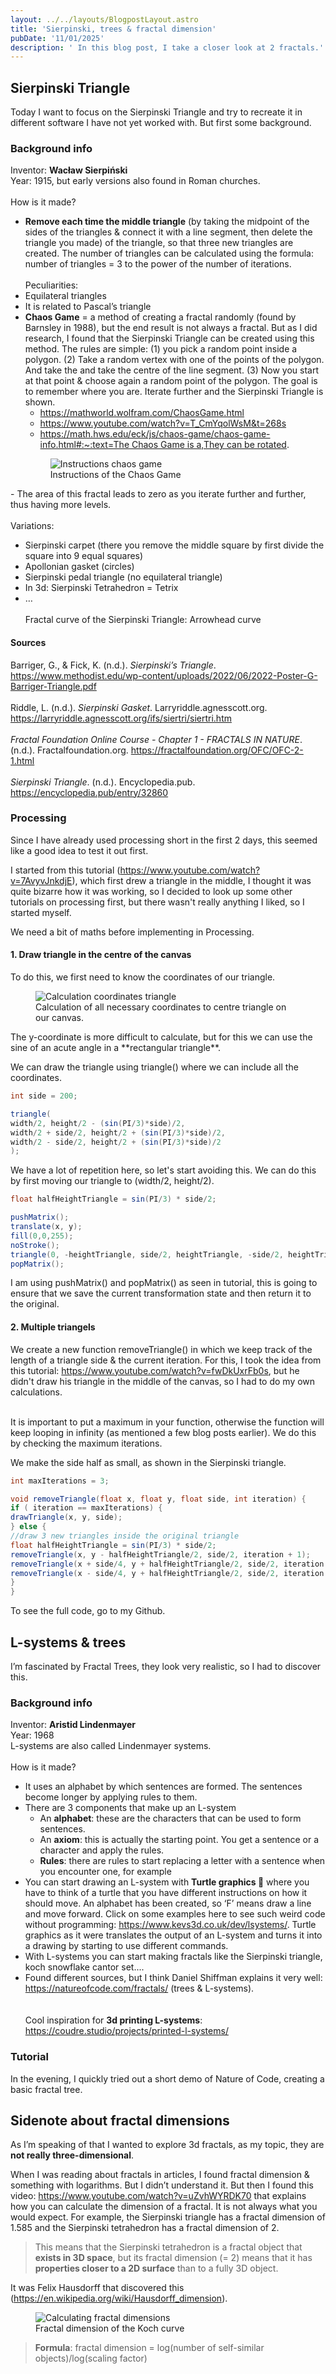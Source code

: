 ```yaml
---
layout: ../../layouts/BlogpostLayout.astro
title: 'Sierpinski, trees & fractal dimension'
pubDate: '11/01/2025'
description: ' In this blog post, I take a closer look at 2 fractals.'
---
```

## Sierpinski Triangle
Today I want to focus on the Sierpinski Triangle and try to recreate it in different software I have not yet worked with. But first some background.

### Background info
Inventor: **Wacław Sierpiński**
\
Year: 1915, but early versions also found in Roman churches.
\
\
How is it made?
- **Remove each time the middle triangle** (by taking the midpoint of the sides of the triangles & connect it with a line segment, then delete the triangle you made) of the triangle, so that three new triangles are created. The number of triangles can be calculated using the formula: number of triangles = 3 to the power of the number of iterations.
\
\
Peculiarities:
- Equilateral triangles
- It is related to Pascal’s triangle
- **Chaos Game** = a method of creating a fractal randomly (found by Barnsley in 1988), but the end result is not always a fractal. But as I did research, I found that the Sierpinski Triangle can be created using this method. The rules are simple: (1) you pick a random point inside a polygon. (2) Take a random vertex with one of the points of the polygon. And take the and take the centre of the line segment. (3) Now you start at that point & choose again a random point of the polygon. The goal is to remember where you are. Iterate further and the Sierpinski Triangle is shown.
    - https://mathworld.wolfram.com/ChaosGame.html
    - https://www.youtube.com/watch?v=T_CmYqolWsM&t=268s
    - [https://math.hws.edu/eck/js/chaos-game/chaos-game-info.html#:~:text=The Chaos Game is a,They can be rotated](https://math.hws.edu/eck/js/chaos-game/chaos-game-info.html#:~:text=The%20Chaos%20Game%20is%20a,They%20can%20be%20rotated).
    <figure>
  <img src="/chaos_game.webp" alt="Instructions chaos game" title="Instructions">
  <figcaption>Instructions of the Chaos Game</figcaption>
</figure>
- The area of this fractal leads to zero as you iterate further and further, thus having more levels.
<br>
<br>
Variations:

- Sierpinski carpet (there you remove the middle square by first divide the square into 9 equal squares)
- Apollonian gasket (circles)
- Sierpinski pedal triangle (no equilateral triangle)
- In 3d: Sierpinski Tetrahedron = Tetrix
- …
\
\
Fractal curve of the Sierpinski Triangle: Arrowhead curve 

#### Sources
Barriger, G., & Fick, K. (n.d.). *Sierpinski’s Triangle*. https://www.methodist.edu/wp-content/uploads/2022/06/2022-Poster-G-Barriger-Triangle.pdf
\
\
Riddle, L. (n.d.). *Sierpinski Gasket*. Larryriddle.agnesscott.org. https://larryriddle.agnesscott.org/ifs/siertri/siertri.htm
\
\
*Fractal Foundation Online Course - Chapter 1 - FRACTALS IN NATURE*. (n.d.). Fractalfoundation.org. https://fractalfoundation.org/OFC/OFC-2-1.html
\
\
*Sierpinski Triangle*. (n.d.). Encyclopedia.pub. https://encyclopedia.pub/entry/32860

### Processing

Since I have already used processing short in the first 2 days, this seemed like a good idea to test it out first.

I started from this tutorial (https://www.youtube.com/watch?v=7AvyvJnkdjE), which first drew a triangle in the middle, I thought it was quite bizarre how it was working, so I decided to look up some other tutorials on processing first, but there wasn't really anything I liked, so I started myself.

We need a bit of maths before implementing in Processing.

#### 1. Draw triangle in the centre of the canvas

To do this, we first need to know the coordinates of our triangle.
<figure>
  <img src="/sierpinski_coordinates.webp" alt="Calculation coordinates triangle" title="Math">
  <figcaption>Calculation of all necessary coordinates to centre triangle on our canvas.</figcaption>
</figure>
The y-coordinate is more difficult to calculate, but for this we can use the sine of an acute angle in a **rectangular triangle**.

We can draw the triangle using triangle() where we can include all the coordinates.

```java
int side = 200;

triangle(
width/2, height/2 - (sin(PI/3)*side)/2,
width/2 + side/2, height/2 + (sin(PI/3)*side)/2,
width/2 - side/2, height/2 + (sin(PI/3)*side)/2
);
```

We have a lot of repetition here, so let's start avoiding this. We can do this by first moving our triangle to (width/2, height/2).

```java
float halfHeightTriangle = sin(PI/3) * side/2;

pushMatrix();
translate(x, y);
fill(0,0,255);
noStroke();
triangle(0, -heightTriangle, side/2, heightTriangle, -side/2, heightTriangle);
popMatrix();
```

I am using pushMatrix() and popMatrix() as seen in tutorial, this is going to ensure that we save the current transformation state and then return it to the original.

#### 2. Multiple triangels

We create a new function removeTriangle() in which we keep track of the length of a triangle side & the current iteration. For this, I took the idea from this tutorial: https://www.youtube.com/watch?v=fwDkUxrFb0s, but he didn't draw his triangle in the middle of the canvas, so I had to do my own calculations.<br><br>

It is important to put a maximum in your function, otherwise the function will keep looping in infinity (as mentioned a few blog posts earlier). We do this by checking the maximum iterations.

We make the side half as small, as shown in the Sierpinski triangle.

```java
int maxIterations = 3;

void removeTriangle(float x, float y, float side, int iteration) {
if ( iteration == maxIterations) {
drawTriangle(x, y, side);
} else {
//draw 3 new triangles inside the original triangle
float halfHeightTriangle = sin(PI/3) * side/2;
removeTriangle(x, y - halfHeightTriangle/2, side/2, iteration + 1);
removeTriangle(x + side/4, y + halfHeightTriangle/2, side/2, iteration + 1);
removeTriangle(x - side/4, y + halfHeightTriangle/2, side/2, iteration + 1);
}
}
```

To see the full code, go to my Github.

## L-systems & trees

I’m fascinated by Fractal Trees, they look very realistic, so I had to discover this.

### Background info

Inventor: **Aristid Lindenmayer**
\
Year: 1968
\
L-systems are also called Lindenmayer systems.
\
\
How is it made?

- It uses an alphabet by which sentences are formed. The sentences become longer by applying rules to them.
- There are 3 components that make up an L-system
    - An **alphabet**: these are the characters that can be used to form sentences.
    - An **axiom**: this is actually the starting point. You get a sentence or a character and apply the rules.
    - **Rules**: there are rules to start replacing a letter with a sentence when you encounter one, for example
- You can start drawing an L-system with **Turtle graphics 🐢** where you have to think of a turtle that you have different instructions on how it should move. An alphabet has been created, so ‘F’ means draw a line and move forward. Click on some examples here to see such weird code without programming: https://www.kevs3d.co.uk/dev/lsystems/. Turtle graphics as it were translates the output of an L-system and turns it into a drawing by starting to use different commands.
- With L-systems you can start making fractals like the Sierpinski triangle, koch snowflake cantor set....
- Found different sources, but I think Daniel Shiffman explains it very well: https://natureofcode.com/fractals/ (trees & L-systems).
<br><br><br>
Cool inspiration for **3d printing L-systems**: https://coudre.studio/projects/printed-l-systems/

### Tutorial

In the evening, I quickly tried out a short demo of Nature of Code, creating a basic fractal tree.

## Sidenote about fractal dimensions

As I’m speaking of that I wanted to explore 3d fractals, as my topic, they are **not really three-dimensional**. 

When I was reading about fractals in articles, I found fractal dimension & something with logarithms. But I didn’t understand it. But then I found this video: https://www.youtube.com/watch?v=uZvhWYRDK70 that explains how you can calculate the dimension of a fractal. It is not always what you would expect. For example, the Sierpinski triangle has a fractal dimension of 1.585 and the Sierpinski tetrahedron has a fractal dimension of 2. 
> This means that the Sierpinski tetrahedron is a fractal object that **exists in 3D space**, but its fractal dimension (= 2) means that it has **properties closer to a 2D surface** than to a fully 3D object.

It was Felix Hausdorff that discovered this (https://en.wikipedia.org/wiki/Hausdorff_dimension).

<figure>
  <img src="/fractal_dimension.webp" alt="Calculating fractal dimensions" title="Sketch made with video">
  <figcaption>Fractal dimension of the Koch curve</figcaption>
</figure>

> **Formula**: fractal dimension = log(number of self-similar objects)/log(scaling factor)